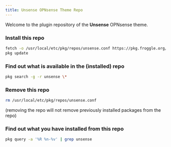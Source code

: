 ```yaml
---
title: Unsense OPNsense Theme Repo
---
```


Welcome to the plugin repository of the **Unsense** OPNsense theme.

### Install this repo

```sh
fetch -o /usr/local/etc/pkg/repos/unsense.conf https://pkg.froggle.org/unsense.conf
pkg update
```

### Find out what is available in the (installed) repo

```sh
pkg search -g -r unsense \*
```

### Remove this repo

```sh
rm /usr/local/etc/pkg/repos/unsense.conf
```

(removing the repo will not remove previously installed packages from the repo)

### Find out what you have installed from this repo

```sh
pkg query -a '%R %n-%v' | grep unsense
```
